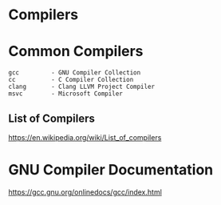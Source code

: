 # Compilers

# Common Compilers
```
gcc         - GNU Compiler Collection
cc          - C Compiler Collection
clang       - Clang LLVM Project Compiler
msvc        - Microsoft Compiler
```

## List of Compilers
https://en.wikipedia.org/wiki/List_of_compilers

# GNU Compiler Documentation
https://gcc.gnu.org/onlinedocs/gcc/index.html